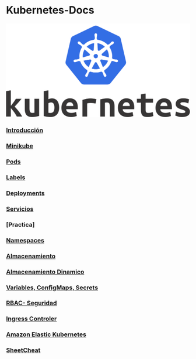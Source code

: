 # Kubernetes-Docs

![image](/Documents/Kubernetes_Logo.png)


### [Introducción](/Documents/intro.md)

### [Minikube](/Documents/minikube.md)

### [Pods](/Documents/pods.md)

### [Labels](/Documents/label.md)

### [Deployments](/Documents/deployment.md)

### [Servicios](/Documents/servicios.md)

### [Practica]

### [Namespaces](/Documents/namespace.md)

### [Almacenamiento](/Documents/storage.md)

### [Almacenamiento Dinamico](/Documents/storageD.md)

### [Variables, ConfigMaps, Secrets](/Documents/random.md)

### [RBAC- Seguridad](/Documents/security.md)

### [Ingress Controler](/Documents/ingress.md)

### [Amazon Elastic Kubernetes](/Documents/amazon.md)

### [SheetCheat](/Documents/cheatsheet.md)